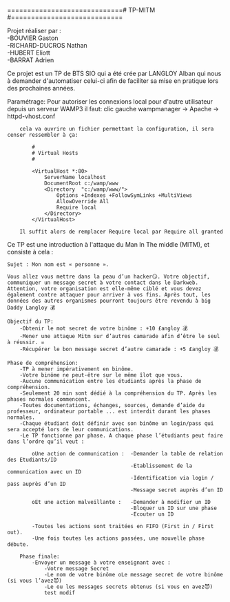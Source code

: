 =============================# TP-MITM #============================

Projet réaliser par :   
    -BOUVIER Gaston  
    -RICHARD-DUCROS Nathan  
    -HUBERT Eliott  
    -BARRAT Adrien

Ce projet est un TP de BTS SIO qui a été crée par LANGLOY Alban qui nous à demander d'automatiser celui-ci afin de faciliter sa mise en pratique lors des prochaines années.

Paramétrage:
    Pour autoriser les connexions local pour d'autre utilisateur depuis un serveur WAMP3 il faut:
        clic gauche wampmanager -> Apache -> httpd-vhost.conf

        cela va ouvrire un fichier permettant la configuration, il sera censer ressembler à ça:

            #
            # Virtual Hosts
            #

            <VirtualHost *:80>
                ServerName localhost
                DocumentRoot c:/wamp/www
                <Directory  "c:/wamp/www/">
                    Options +Indexes +FollowSymLinks +MultiViews
                    AllowOverride All
                    Require local
                </Directory>
            </VirtualHost>

        Il suffit alors de remplacer Require local par Require all granted      


Ce TP est une introduction à l'attaque du Man In The middle (MITM), et consiste à cela :

    Sujet : Mon nom est « personne ».
    
    Vous allez vous mettre dans la peau d’un hacker😏. Votre objectif, communiquer un message secret à votre contact dans le Darkweb. Attention, votre organisation est elle-même ciblé et vous devez également contre attaquer pour arriver à vos fins. Après tout, les données des autres organismes pourront toujours être revendu à big Daddy Langloy ۜ💰
    
    Objectif du TP: 
        -Obtenir le mot secret de votre binôme : +10 £angloy ۜ💰
        -Mener une attaque Mitm sur d’autres camarade afin d’être le seul à réussir. ☠️
        -Récupérer le bon message secret d’autre camarade : +5 £angloy ۜ💰

    Phase de compréhension:
        -TP à mener impérativement en binôme. 
        -Votre binôme ne peut-être sur le même îlot que vous. 
        -Aucune communication entre les étudiants après la phase de compréhension. 
        -Seulement 20 min sont dédié à la compréhension du TP. Après les phases normales commencent. 
        -Toutes documentations, échanges, sources, demande d’aide du professeur, ordinateur portable ... est interdit durant les phases normales. 
        -Chaque étudiant doit définir avec son binôme un login/pass qui sera accepté lors de leur communications. 
        -Le TP fonctionne par phase. A chaque phase l’étudiants peut faire dans l’ordre qu’il veut : 

            oUne action de communication :  -Demander la table de relation des Etudiants/ID 
                                            -Etablissement de la communication avec un ID 
                                            -Identification via login / pass auprès d’un ID 
                                            -Message secret auprès d’un ID 
            
            oEt une action malveillante :   -Demander à modifier un ID
                                            -Bloquer un ID sur une phase 
                                            -Ecouter un ID 
                                            
            -Toutes les actions sont traitées en FIFO (First in / First out). 
            -Une fois toutes les actions passées, une nouvelle phase débute. 
     
        Phase finale: 
            -Envoyer un message à votre enseignant avec : 
                -Votre message Secret 
                -Le nom de votre binôme oLe message secret de votre binôme (si vous l’avez😈) 
                -Le ou les messages secrets obtenus (si vous en avez😈) 
                test modif
